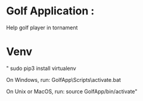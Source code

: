 # Golf Application   :
Help golf player in tornament

# Venv
"
sudo pip3 install virtualenv 

On Windows, run:
GolfApp\Scripts\activate.bat

On Unix or MacOS, run:
source GolfApp/bin/activate"
